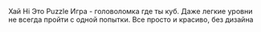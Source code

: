 Хай Hi
Это Puzzle
Игра - головоломка где ты куб.
Даже легкие уровни не всегда пройти с одной попытки.
Все просто и красиво, без дизайна
